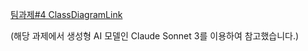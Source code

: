 [팀과제#4 ClassDiagramLink](https://drive.google.com/file/d/17jLTqNADRMC-O83WWPvrX3iJqCme-zGP/view?usp=sharing)


(해당 과제에서 생성형 AI 모델인 Claude Sonnet 3를 이용하여 참고했습니다.)
